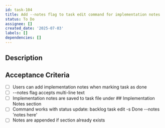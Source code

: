 ```yaml
---
id: task-104
title: Add --notes flag to task edit command for implementation notes
status: To Do
assignee: []
created_date: '2025-07-03'
labels: []
dependencies: []
---
```


## Description

## Acceptance Criteria

- [ ] Users can add implementation notes when marking task as done
- [ ] --notes flag accepts multi-line text
- [ ] Implementation notes are saved to task file under ## Implementation Notes section
- [ ] Command works with status update: backlog task edit <id> -s Done --notes 'notes here'
- [ ] Notes are appended if section already exists
